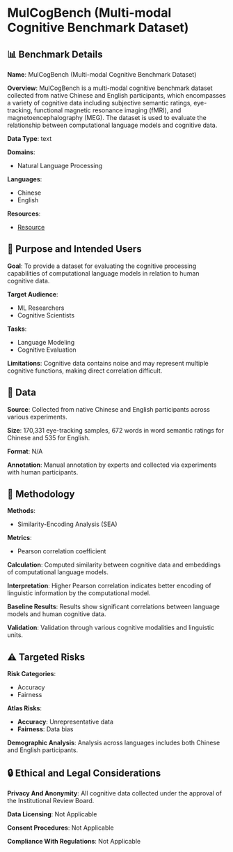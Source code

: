 # MulCogBench (Multi-modal Cognitive Benchmark Dataset)

## 📊 Benchmark Details

**Name**: MulCogBench (Multi-modal Cognitive Benchmark Dataset)

**Overview**: MulCogBench is a multi-modal cognitive benchmark dataset collected from native Chinese and English participants, which encompasses a variety of cognitive data including subjective semantic ratings, eye-tracking, functional magnetic resonance imaging (fMRI), and magnetoencephalography (MEG). The dataset is used to evaluate the relationship between computational language models and cognitive data.

**Data Type**: text

**Domains**:
- Natural Language Processing

**Languages**:
- Chinese
- English

**Resources**:
- [Resource](N/A)

## 🎯 Purpose and Intended Users

**Goal**: To provide a dataset for evaluating the cognitive processing capabilities of computational language models in relation to human cognitive data.

**Target Audience**:
- ML Researchers
- Cognitive Scientists

**Tasks**:
- Language Modeling
- Cognitive Evaluation

**Limitations**: Cognitive data contains noise and may represent multiple cognitive functions, making direct correlation difficult.

## 💾 Data

**Source**: Collected from native Chinese and English participants across various experiments.

**Size**: 170,331 eye-tracking samples, 672 words in word semantic ratings for Chinese and 535 for English.

**Format**: N/A

**Annotation**: Manual annotation by experts and collected via experiments with human participants.

## 🔬 Methodology

**Methods**:
- Similarity-Encoding Analysis (SEA)

**Metrics**:
- Pearson correlation coefficient

**Calculation**: Computed similarity between cognitive data and embeddings of computational language models.

**Interpretation**: Higher Pearson correlation indicates better encoding of linguistic information by the computational model.

**Baseline Results**: Results show significant correlations between language models and human cognitive data.

**Validation**: Validation through various cognitive modalities and linguistic units.

## ⚠️ Targeted Risks

**Risk Categories**:
- Accuracy
- Fairness

**Atlas Risks**:
- **Accuracy**: Unrepresentative data
- **Fairness**: Data bias

**Demographic Analysis**: Analysis across languages includes both Chinese and English participants.

## 🔒 Ethical and Legal Considerations

**Privacy And Anonymity**: All cognitive data collected under the approval of the Institutional Review Board.

**Data Licensing**: Not Applicable

**Consent Procedures**: Not Applicable

**Compliance With Regulations**: Not Applicable
